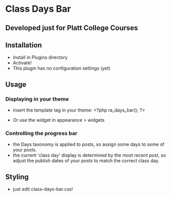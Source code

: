 # Class Days Bar
## Developed just for Platt College Courses 


## Installation

- Install in Plugins directory
- Activate!
- This plugin has no configuration settings (yet)

## Usage
### Displaying in your theme
- insert the template tag in your theme:
	&lt;?php ra_days_bar(); ?&gt;

- Or use the widget in appearance > widgets

### Controlling the progress bar
- the Days taxonomy is applied to posts, so assign some days to some of your posts. 
- the current 'class day' display is determined by the most recent post, so adjust the publish dates of your posts to match the correct class day. 

## Styling

- just edit class-days-bar.css!

